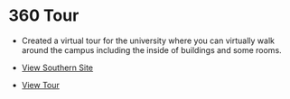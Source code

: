 # 360 Tour

- Created a virtual tour for the university where you can virtually walk around the campus including the inside of buildings and some rooms.

- [View Southern Site](https://inside.southernct.edu/virtual-tour)

- [View Tour](https://fj99.github.io/My-Projects/360-tour/)